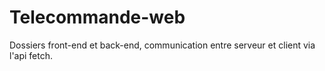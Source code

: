 # Telecommande-web
Dossiers front-end et back-end,  communication entre serveur et client via l'api fetch.
